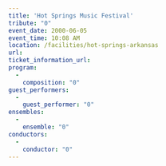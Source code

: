 ```yaml
---
title: 'Hot Springs Music Festival'
tribute: "0"
event_date: 2000-06-05
event_time: 10:08 AM
location: /facilities/hot-springs-arkansas
url: 
ticket_information_url: 
program: 
  -
    composition: "0"
guest_performers: 
  -
    guest_performer: "0"
ensembles: 
  -
    ensemble: "0"
conductors: 
  -
    conductor: "0"
---
```

